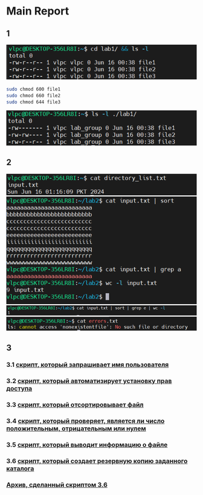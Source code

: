 # Main Report

## 1
![img.png](src/img.png)
``` bash
sudo chmod 600 file1
sudo chmod 660 file2
sudo chmod 644 file3
```
![img_1.png](src/img_1.png)

## 2
![img_2.png](src/img_2.png)
![img_3.png](src/img_3.png)
![img_4.png](src/img_4.png)
![img_5.png](src/img_5.png)

## 3
### 3.1 [скрипт, который запрашивает имя пользователя](name-scrpt.sh)
### 3.2 [скрипт, который автоматизирует установку прав доступа](./permissions-scrpt.sh)
### 3.3 [скрипт, который отсортировывает файл](./file_sorting-scrpt.sh)
### 3.4 [скрипт, который проверяет, является ли число положительным, отрицательным или нулем](./number-scrpt.sh)
### 3.5 [скрипт, который выводит информацию о файле](./file_info-scrpt.sh)
### 3.6 [скрипт, который создает резервную копию заданного каталога](./archive-scrpt.sh)
### [Архив, сделанный скриптом 3.6](./backup_20240617.tar.gz)